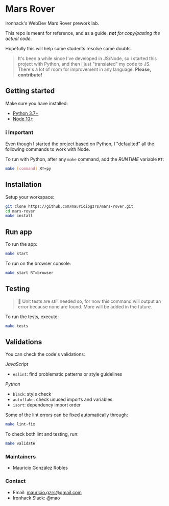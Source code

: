 # Mars Rover

Ironhack's WebDev Mars Rover prework lab.

This repo is meant for reference, and as a guide, ***not*** *for copy/pasting the actual code*.

Hopefully this will help some students resolve some doubts.

> It's been a while since I've developed in JS/Node, so I started this project with Python, and then I just "translated" my code to JS. There's a lot of room for improvement in any language. **Please, contribute!**

## Getting started

Make sure you have installed:
- [Python 3.7+](https://www.python.org/downloads/)
- [Node 10+](https://nodejs.org/en/download/)

### :information_source: Important

Even though I started the project based on Python, I "defaulted" all the following commands to work with Node.

To run with Python, after any `make` command, add the *RUNTIME* variable `RT`:
```sh
make [command] RT=py
```

## Installation

Setup your workspace:
```sh
git clone https://github.com/mauriciogzrs/mars-rover.git
cd mars-rover
make install
```

## Run app

To run the app:
```sh
make start
```

To run on the browser console:
```sh
make start RT=browser
```

## Testing

> :construction: Unit tests are still needed so, for now this command will output an error because none are found. More will be added in the future.

To run the tests, execute:
```sh
make tests
```

## Validations

You can check the code's validations:

*JavaScript*
- `eslint`: find problematic patterns or style guidelines

*Python*
- `black`: style check
- `autoflake`: check unused imports and variables
- `isort`: dependency import order

Some of the lint errors can be fixed automatically through:
```sh
make lint-fix
```

To check both lint and testing, run:
```sh
make validate
```

### Maintainers
- Mauricio González Robles

### Contact
- Email: mauricio.gzrs@gmail.com
- Ironhack Slack: @mao
